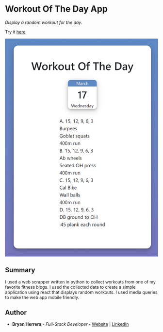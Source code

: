 # Workout Of The Day App

*Display a random workout for the day.*

Try it [here](https://bcherrera14.github.io/todo-app/)

![App Image](AppImage.PNG)

## Summary

I used a web scrapper written in python to collect workouts from one of my favorite fitness blogs. I used the collected data to create a simple application using react that displays random workouts. I used media queries to make the web app mobile friendly.

## Author

* **Bryan Herrera** - *Full-Stack Developer* - [Website](http://bryan-herrera.com) | [LinkedIn](https://www.linkedin.com/in/hbryan-chris-herrera/)  